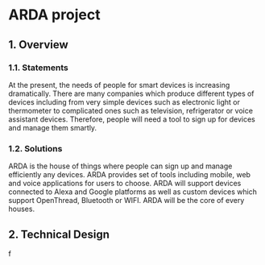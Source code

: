 # ARDA project

## 1. Overview

### 1.1. Statements
At the present, the needs of people for smart devices is increasing dramatically. There are many companies which produce different types of devices including from very simple devices such as electronic light or thermometer to complicated ones such as television, refrigerator or  voice assistant devices. Therefore, people will need a tool to sign up for devices and manage them smartly.

### 1.2. Solutions
ARDA is the house of things where people can sign up and manage efficiently any devices. ARDA provides set of tools including mobile, web and voice applications for users to choose. ARDA will support devices connected to Alexa and Google platforms as well as custom devices which support OpenThread, Bluetooth or WIFI. ARDA will be the core of every houses.

## 2. Technical Design
f
